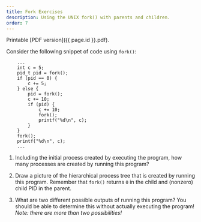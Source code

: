 ```yaml
---
title: Fork Exercises
description: Using the UNIX fork() with parents and children.
order: 7
---
```

Printable [PDF version]({{ page.id }}.pdf).

Consider the following snippet of code using `fork()`:

```
    ...
    int c = 5;
    pid_t pid = fork();
    if (pid == 0) {
        c += 5; 
    } else {
        pid = fork();
        c += 10;
        if (pid) {
            c += 10;
            fork();
            printf("%d\n", c);
        }
    }
    fork();
    printf("%d\n", c);
    ...
```

1. Including the initial process created by executing the program, how many processes are created by running this program?

2. Draw a picture of the hierarchical process tree that is created by running this program. Remember that `fork()` returns `0` in the child and (nonzero) child PID in the parent.

3. What are two different possible outputs of running this program? You should be able to determine this without actually executing the program! *Note: there are more than two possibilities!*